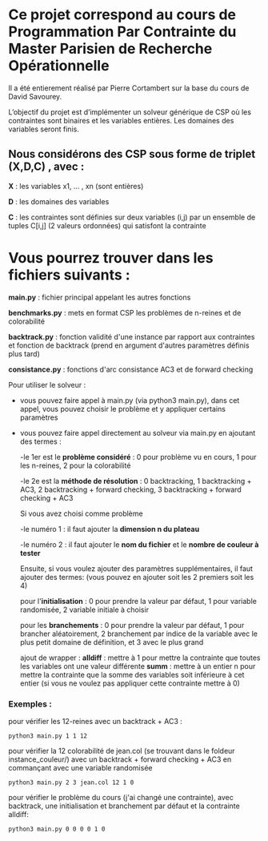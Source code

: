 # Ce projet correspond au cours de Programmation Par Contrainte du Master Parisien de Recherche Opérationnelle
Il a été entierement réalisé par Pierre Cortambert sur la base du cours de David Savourey.

L’objectif du projet est d’implémenter un solveur générique de CSP où les contraintes sont binaires et les variables entières. 
Les domaines des variables seront finis. 

## Nous considérons des CSP sous forme de triplet (X,D,C) , avec :
**X** : les variables x1, ... , xn (sont entières)  

**D** : les domaines des variables 

**C** : les contraintes sont définies sur deux variables (i,j) par un ensemble de tuples C[i,j] (2 valeurs ordonnées) qui satisfont la contrainte

# Vous pourrez trouver dans les fichiers suivants :

**main.py** : fichier principal appelant les autres fonctions 

**benchmarks.py** : mets en format CSP les problèmes de n-reines et de colorabilité

**backtrack.py** : fonction validité d'une instance par rapport aux contraintes et fonction de backtrack (prend en argument d'autres paramètres définis plus tard)

**consistance.py** : fonctions d'arc consistance AC3 et de forward checking

Pour utiliser le solveur :

- vous pouvez faire appel à main.py (via python3 main.py), dans cet appel, vous pouvez choisir le problème et y appliquer certains paramètres

- vous pouvez faire appel directement au solveur via main.py en ajoutant des termes :
	
	-le 1er est le **problème considéré**    : 0 pour problème vu en cours, 1 pour les n-reines, 2 pour la colorabilité
    	
	-le 2e est la **méthode de résolution**  : 0 backtracking, 1 backtracking + AC3, 2 backtracking + forward checking, 3 backtracking + forward checking + AC3
    	
	Si vous avez choisi comme problème 
	
	-le numéro 1 : il faut ajouter la **dimension n du plateau**
    	
	-le numéro 2 : il faut ajouter le **nom du fichier** et le **nombre de couleur à tester**
    
    Ensuite, si vous voulez ajouter des paramètres supplémentaires, il faut ajouter des termes: (vous pouvez en ajouter soit les 2 premiers soit les 4)

	pour l'**initialisation** : 0 pour prendre la valeur par défaut, 1 pour variable randomisée, 2 variable initiale à choisir

	pour les **branchements** : 0 pour prendre la valeur par défaut, 1 pour brancher aléatoirement, 2 branchement par indice de la variable avec le plus petit domaine de définition, et 3 avec le plus grand
    	
	ajout de wrapper :
		**alldiff** : mettre à 1 pour mettre la contrainte que toutes les variables ont une valeur différente
    		**summ** : mettre à un entier n pour mettre la contrainte que la somme des variables soit inférieure à cet entier (si vous ne voulez pas appliquer cette contrainte mettre à 0)
    		
### Exemples :

pour vérifier les 12-reines avec un backtrack + AC3 :

	python3 main.py 1 1 12

pour vérifier la 12 colorabilité de jean.col (se trouvant dans le foldeur instance_couleur/) avec un backtrack + forward checking + AC3 en commançant avec une variable randomisée

	python3 main.py 2 3 jean.col 12 1 0

pour vérifier le problème du cours (j'ai changé une contrainte), avec backtrack, une initialisation et branchement par défaut et la contrainte alldiff:
	
	python3 main.py 0 0 0 0 1 0
